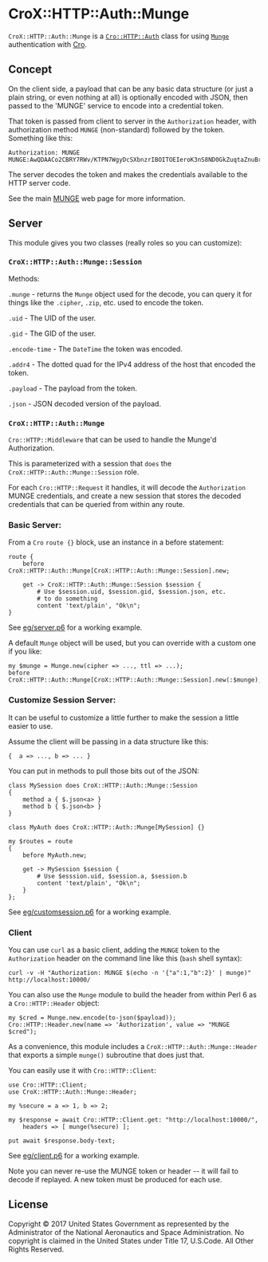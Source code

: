 CroX::HTTP::Auth::Munge
=======================

`CroX::HTTP::Auth::Munge` is a
[`Cro::HTTP::Auth`](https://cro.services/docs/http-auth-and-sessions)
class for using [`Munge`](https://github.com/CurtTilmes/perl6-munge)
authentication with [Cro](https://cro.services).

## Concept

On the client side, a payload that can be any basic data structure (or
just a plain string, or even nothing at all) is optionally encoded
with JSON, then passed to the 'MUNGE' service to encode into a
credential token.

That token is passed from client to server in the `Authorization`
header, with authorization method `MUNGE` (non-standard) followed by
the token.  Something like this:

```
Authorization: MUNGE MUNGE:AwQDAACo2CBRY7RWv/KTPN7WgyDcSXbnzrIBOITOEIeroK3nS8ND0GkZuqtaZnuBrZdSxzjZ/C+NwDkqTFHrgmiIbtwrbvKNCNeXYbR2BM6bxDz/PRGyN/I=:
```

The server decodes the token and makes the credentials available to
the HTTP server code.

See the main [MUNGE](https://github.com/dun/munge/wiki) web page for
more information.

## Server

This module gives you two classes (really roles so you can customize):

### `CroX::HTTP::Auth::Munge::Session`

Methods:

`.munge` - returns the `Munge` object used for the decode, you can
query it for things like the `.cipher`, `.zip`, etc. used to encode
the token.

`.uid` - The UID of the user.

`.gid` - The GID of the user.

`.encode-time` - The `DateTime` the token was encoded.

`.addr4` - The dotted quad for the IPv4 address of the host that
encoded the token.

`.payload` - The payload from the token.

`.json` - JSON decoded version of the payload.

### `CroX::HTTP::Auth::Munge`

`Cro::HTTP::Middleware` that can be used to handle the Munge'd
Authorization.

This is parameterized with a session that `does` the
`CroX::HTTP::Auth::Munge::Session` role.

For each `Cro::HTTP::Request` it handles, it will decode the
`Authorization` MUNGE credentials, and create a new session that
stores the decoded credentials that can be queried from within any
route.



### Basic Server:

From a `Cro` `route {}` block, use an instance in a before statement:

```
route {
    before CroX::HTTP::Auth::Munge[CroX::HTTP::Auth::Munge::Session].new;

    get -> CroX::HTTP::Auth::Munge::Session $session {
        # Use $session.uid, $session.gid, $session.json, etc.
        # to do something
        content 'text/plain', "Ok\n";
}
```

See [eg/server.p6](https://github.com/CurtTilmes/perl6-crox-http-auth-munge/blob/master/eg/server.p6) for a working example.

A default `Munge` object will be used, but you can override with a
custom one if you like:

```
my $munge = Munge.new(cipher => ..., ttl => ...);
before CroX::HTTP::Auth::Munge[CroX::HTTP::Auth::Munge::Session].new(:$munge);
```

### Customize Session Server:

It can be useful to customize a little further to make the session a
little easier to use.

Assume the client will be passing in a data structure like this:
```
{  a => ..., b => ... }
```

You can put in methods to pull those bits out of the JSON:

```
class MySession does CroX::HTTP::Auth::Munge::Session
{
    method a { $.json<a> }
    method b { $.json<b> }
}

class MyAuth does CroX::HTTP::Auth::Munge[MySession] {}

my $routes = route
{
    before MyAuth.new;

    get -> MySession $session {
        # Use $esssion.uid, $session.a, $session.b
        content 'text/plain', "Ok\n";
    }
};
```

See [eg/customsession.p6](https://github.com/CurtTilmes/perl6-crox-http-auth-munge/blob/master/eg/customsession.p6) for a working example.

### Client

You can use `curl` as a basic client, adding the `MUNGE` token to the
`Authorization` header on the command line like this (`bash` shell
syntax):

```
curl -v -H "Authorization: MUNGE $(echo -n '{"a":1,"b":2}' | munge)" http://localhost:10000/
```

You can also use the `Munge` module to build the header from within
Perl 6 as a `Cro::HTTP::Header` object:

```
my $cred = Munge.new.encode(to-json($payload));
Cro::HTTP::Header.new(name => 'Authorization', value => "MUNGE $cred");
```

As a convenience, this module includes a
`CroX::HTTP::Auth::Munge::Header` that exports a simple `munge()`
subroutine that does just that.

You can easily use it with `Cro::HTTP::Client`:

```
use Cro::HTTP::Client;
use CroX::HTTP::Auth::Munge::Header;

my %secure = a => 1, b => 2;

my $response = await Cro::HTTP::Client.get: "http://localhost:10000/",
    headers => [ munge(%secure) ];

put await $response.body-text;
```

See [eg/client.p6](https://github.com/CurtTilmes/perl6-crox-http-auth-munge/blob/master/eg/client.p6) for a working example.

Note you can never re-use the MUNGE token or header -- it will fail to
decode if replayed.  A new token must be produced for each use.

## License

Copyright © 2017 United States Government as represented by the
Administrator of the National Aeronautics and Space Administration.
No copyright is claimed in the United States under Title 17,
U.S.Code. All Other Rights Reserved.
